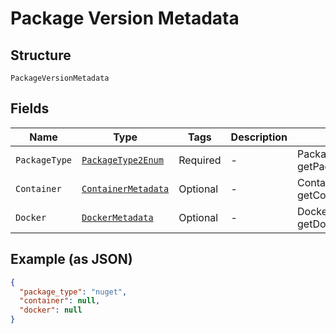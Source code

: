 
# Package Version Metadata

## Structure

`PackageVersionMetadata`

## Fields

| Name | Type | Tags | Description | Getter | Setter |
|  --- | --- | --- | --- | --- | --- |
| `PackageType` | [`PackageType2Enum`](../../doc/models/package-type-2-enum.md) | Required | - | PackageType2Enum getPackageType() | setPackageType(PackageType2Enum packageType) |
| `Container` | [`ContainerMetadata`](../../doc/models/container-metadata.md) | Optional | - | ContainerMetadata getContainer() | setContainer(ContainerMetadata container) |
| `Docker` | [`DockerMetadata`](../../doc/models/docker-metadata.md) | Optional | - | DockerMetadata getDocker() | setDocker(DockerMetadata docker) |

## Example (as JSON)

```json
{
  "package_type": "nuget",
  "container": null,
  "docker": null
}
```

